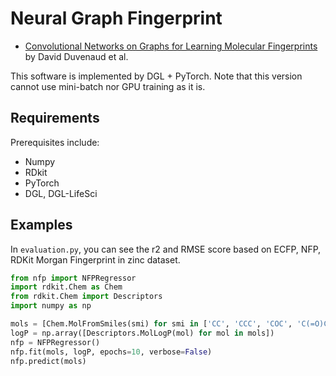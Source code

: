 # Neural Graph Fingerprint
* [Convolutional Networks on Graphs for Learning Molecular Fingerprints](https://arxiv.org/pdf/1509.09292.pdf)
 by David Duvenaud et al.
 
 This software is implemented by DGL + PyTorch. Note that this version cannot use mini-batch nor GPU training as it is.
 
## Requirements
Prerequisites include:

* Numpy
* RDkit
* PyTorch
* DGL, DGL-LifeSci

## Examples
In `evaluation.py`, you can see the r2 and RMSE score based on ECFP, NFP, RDKit Morgan Fingerprint in zinc dataset.

```python
from nfp import NFPRegressor
import rdkit.Chem as Chem
from rdkit.Chem import Descriptors
import numpy as np

mols = [Chem.MolFromSmiles(smi) for smi in ['CC', 'CCC', 'COC', 'C(=O)CC', 'CNC']]
logP = np.array([Descriptors.MolLogP(mol) for mol in mols])
nfp = NFPRegressor()
nfp.fit(mols, logP, epochs=10, verbose=False)
nfp.predict(mols)
```